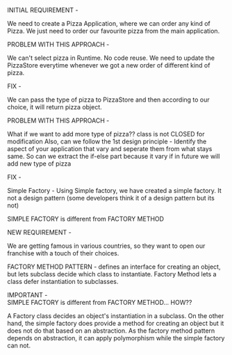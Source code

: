 INITIAL REQUIREMENT - 

We need to create a Pizza Application, where we can order any kind of Pizza. We just need to order our favourite pizza from the main application.


PROBLEM WITH THIS APPROACH - 

We can't select pizza in Runtime.
No code reuse.
We need to update the PizzaStore everytime whenever we got a new order of different kind of pizza.



FIX - 

We can pass the type of pizza to PizzaStore and then according to our choice, it will return pizza object.


PROBLEM WITH THIS APPROACH - 

What if we want to add more type of pizza?? class is not CLOSED for modification
Also, can we follow the 1st design principle - Identify the aspect of your application that vary and seperate them from what stays same.
So can we extract the if-else part because it vary if in future we will add new type of pizza

FIX - 

Simple Factory - Using Simple factory, we have created a simple factory. It not a design pattern (some developers think it of a design pattern but its not)

SIMPLE FACTORY is different from FACTORY METHOD

NEW REQUIREMENT - 

We are getting famous in various countries, so they want to open our franchise with a touch of their choices.

FACTORY METHOD PATTERN - defines an interface for creating an object, but lets subclass decide which class to instantiate. Factory Method lets a class defer instantiation to subclasses.

IMPORTANT - <br />
SIMPLE FACTORY is different from FACTORY METHOD... HOW??
<br />

A Factory class decides an object's instantiation in a subclass. 
On the other hand, the simple factory does provide a method for creating an object but it does not do that based on an abstraction. 
As the factory method pattern depends on abstraction, it can apply polymorphism while the simple factory can not.
